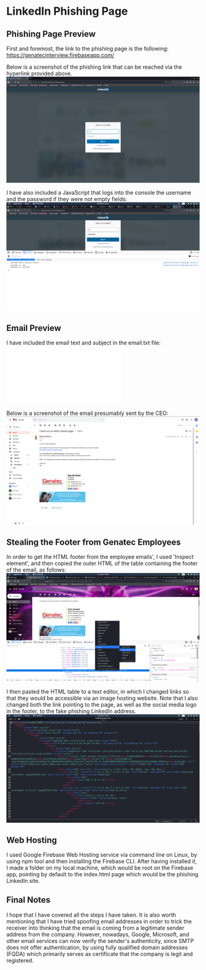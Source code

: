 # LinkedIn Phishing Page

## Phishing Page Preview
First and foremost, the link to the phishing page is the following: https://genatecinterview.firebaseapp.com/

Below is a screenshot of the phishing link that can be reached via the hyperlink provided above.
![Page Screenshot](screenshots/pageScreenshot.png?raw=true)

I have also included a JavaScript that logs into the console the username and the password if they were not empty fields:
![JS Test](screenshots/javascriptTest.png?raw=true)

## Email Preview
I have included the email text and subject in the email.txt file: ![Email text file](email.txt)

Below is a screenshot of the email presumably sent by the CEO:
![Email Screenshot](screenshots/phishingScreenshot.png?raw=true)

## Stealing the Footer from Genatec Employees
In order to get the HTML footer from the employee emails', I used 'Inspect element', and then copied the outer HTML of the table containing the footer of the email, as follows: 
![Copying footer](screenshots/footerCopy.png?raw=true)

I then pasted the HTML table to a text editor, in which I changed links so that they would be accessible via an image hosting website. Note that I also changed both the link pointing to the page, as well as the social media logo in the footer, to the fake phishing LinkedIn address.
![Footer code](screenshots/footerCode.png?raw=true)

## Web Hosting
I used Google Firebase Web Hosting service via command line on Linux, by using npm tool and then installing the Firebase CLI.
After having installed it, I made a folder on my local machine, which would be root on the Firebase app, pointing by default to the index.html page which would be the phishing LinkedIn site.

## Final Notes
I hope that I have covered all the steps I have taken. It is also worth mentioning that I have tried spoofing email addresses in order to trick the receiver into thinking that the email is coming from a legitimate sender address from the company. However, nowadays, Google, Microsoft, and other email services can now verify the sender's authenticity, since SMTP does not offer authentication, by using fully qualified domain addresses (FQDA) which primarily serves as certificate that the company is legit and registered.
